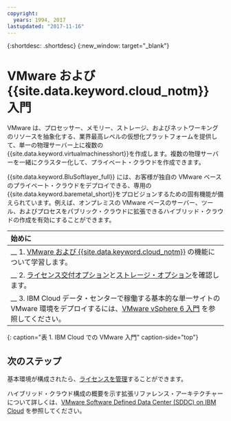 ```yaml
---
copyright:
  years: 1994, 2017
lastupdated: "2017-11-16"
---
```


{:shortdesc: .shortdesc}
{:new_window: target="_blank"}

# VMware および {{site.data.keyword.cloud_notm}} 入門

VMware は、プロセッサー、メモリー、ストレージ、およびネットワーキングのリソースを抽象化する、業界最高レベルの仮想化プラットフォームを提供して、単一の物理サーバー上に複数の{{site.data.keyword.virtualmachinesshort}}を作成します。複数の物理サーバーを一緒にクラスター化して、プライベート・クラウドを作成できます。

{{site.data.keyword.BluSoftlayer_full}} には、お客様が独自の VMware ベースのプライベート・クラウドをデプロイできる、専用の{{site.data.keyword.baremetal_short}}をプロビジョンするための固有機能が備えられています。例えば、オンプレミスの VMware ベースのサーバー、ツール、およびプロセスをパブリック・クラウドに拡張できるハイブリッド・クラウドの作成を有効にすることができます。 

| 始めに       |
|:------------------|
| __ 1. [VMware および {{site.data.keyword.cloud_notm}}](vmware-6-topic-description.html) の機能について学習します。|
| __ 2. [ライセンス交付オプション](vmware-vsphere-6.html)と[ストレージ・オプション](select-storage-option-use-vmware.html)を確認します。|
| __ 3. IBM Cloud データ・センターで稼働する基本的な単一サイトの VMware 環境をデプロイするには、[VMware vSphere 6 入門](vmware-vsphere-6-getting-started.html) を参照してください。|
{: caption="表 1. IBM Cloud での VMware 入門" caption-side="top"} 

## 次のステップ

基本環境が構成されたら、[ライセンスを管理](manage-vmware-licenses.html)することができます。

ハイブリッド・クラウド構成の概要を示す拡張リファレンス・アーキテクチャーについて詳しくは、[VMware Software Defined Data Center (SDDC) on IBM Cloud](vmware-sddc-ibm-cloud.html) を参照してください。
